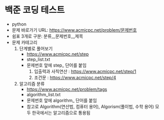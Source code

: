 # 백준 코딩 테스트
- python
- 문제 바로가기 URL: https://www.acmicpc.net/problem/문제번호
- 쉼표 3개로 구분: 분류,,,문제번호,,,제목
- 문제 카테고리
    1. 단계별로 풀어보기
        - https://www.acmicpc.net/step
        - step_list.txt
        - 문제번호 앞에 step_ 단어를 붙임
            1. 입출력과 사칙연산 : https://www.acmicpc.net/step/1
            2. 조건문 : https://www.acmicpc.net/step/4
    2. 알고리즘 분류
        - https://www.acmicpc.net/problem/tags
        - algorithm_list.txt
        - 문제번호 앞에 algorithm_ 단어를 붙임
        - 참고로 Algorithm(연산법, 컴퓨터 용어), Algorism(풀이법, 수학 용어) 모두 한국에서는 알고리즘으로 통용됨